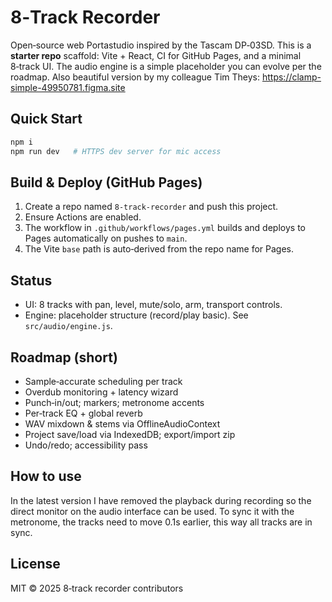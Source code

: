 # 8‑Track Recorder

Open‑source web Portastudio inspired by the Tascam DP‑03SD. This is a **starter repo** scaffold: Vite + React, CI for GitHub Pages, and a minimal 8‑track UI. The audio engine is a simple placeholder you can evolve per the roadmap. Also beautiful version by my colleague Tim Theys: https://clamp-simple-49950781.figma.site

## Quick Start
```bash
npm i
npm run dev   # HTTPS dev server for mic access
```

## Build & Deploy (GitHub Pages)
1. Create a repo named `8-track-recorder` and push this project.
2. Ensure Actions are enabled.
3. The workflow in `.github/workflows/pages.yml` builds and deploys to Pages automatically on pushes to `main`.
4. The Vite `base` path is auto‑derived from the repo name for Pages.

## Status
- UI: 8 tracks with pan, level, mute/solo, arm, transport controls.
- Engine: placeholder structure (record/play basic). See `src/audio/engine.js`.

## Roadmap (short)
- Sample‑accurate scheduling per track
- Overdub monitoring + latency wizard
- Punch‑in/out; markers; metronome accents
- Per‑track EQ + global reverb
- WAV mixdown & stems via OfflineAudioContext
- Project save/load via IndexedDB; export/import zip
- Undo/redo; accessibility pass

## How to use
In the latest version I have removed the playback during recording so the direct monitor on the audio interface can be used. 
To sync it with the metronome, the tracks need to move  0.1s earlier, this way all tracks are in sync.

## License
MIT © 2025 8‑track recorder contributors
